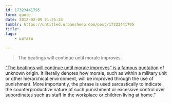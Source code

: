 ```yaml
---
id: 17323441795
form: quote
date: 2012-02-09 21:25:24
tumblr: https://untitled.urbansheep.com/post/17323441795
title: 
tags:
    - цитаты

---
```


<blockquote>
The beatings will continue until morale improves.
</blockquote>

<a href="http://en.wikipedia.org/wiki/The_beatings_will_continue_until_morale_improves">“The beatings will continue until morale improves” is a famous quotation</a> of unknown origin. It literally denotes how morale, such as within a military unit or other hierarchical environment, will be improved through the use of punishment. More importantly, the phrase is used sarcastically to indicate the counterproductive nature of such punishment or excessive control over subordinates such as staff in the workplace or children living at home.”
